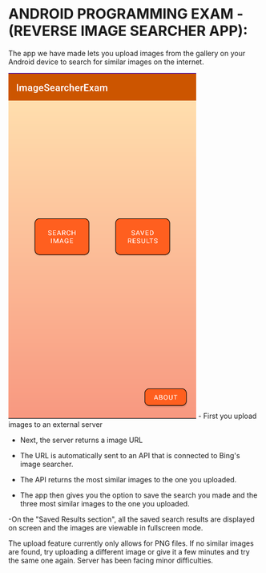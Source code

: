 ANDROID PROGRAMMING EXAM - (REVERSE IMAGE SEARCHER APP):
=======================================================
The app we have made lets you upload images from the gallery on your
Android device to search for similar images on the internet.

<img src="app/src/main/res/drawable-v24/homescreen.png">
- First you upload images to an external server
  
- Next, the server returns a image URL
  
- The URL is automatically sent to an API that is connected to Bing's image searcher. 
  
- The API returns the most similar images to the one you uploaded.
  
- The app then gives you the option to save the search you made and the three most similar images
to the one you uploaded.

-On the "Saved Results section", all the saved search results are displayed on screen and the images
  are viewable in fullscreen mode.

The upload feature currently only allows for PNG files. If no similar images are found,
try uploading a different image or give it a few minutes and try the same one again.
Server has been facing minor difficulties.